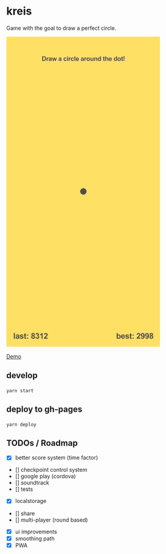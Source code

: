 # kreis

Game with the goal to draw a perfect circle.

![Gameplay as animated Gif](https://github.com/mklan/kreis/blob/master/demo.gif)

[Demo](https://mklan.github.io/kreis/)

## develop

`yarn start`

## deploy to gh-pages

`yarn deploy`

## TODOs / Roadmap

- [x] better score system (time factor)
- [] checkpoint control system
- [] google play (cordova)
- [] soundtrack
- [] tests
- [x] localstorage
- [] share
- [] multi-player (round based)
- [x] ui improvements
- [x] smoothing path
- [x] PWA
